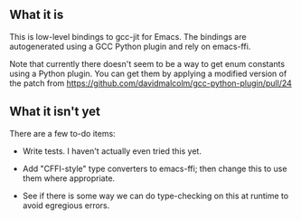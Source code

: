 ## What it is

This is low-level bindings to gcc-jit for Emacs.  The bindings are
autogenerated using a GCC Python plugin and rely on emacs-ffi.

Note that currently there doesn't seem to be a way to get enum
constants using a Python plugin.  You can get them by applying
a modified version of the patch from
https://github.com/davidmalcolm/gcc-python-plugin/pull/24

## What it isn't yet

There are a few to-do items:

* Write tests.  I haven't actually even tried this yet.

* Add "CFFI-style" type converters to emacs-ffi; then change this to
  use them where appropriate.

* See if there is some way we can do type-checking on this at runtime
  to avoid egregious errors.
